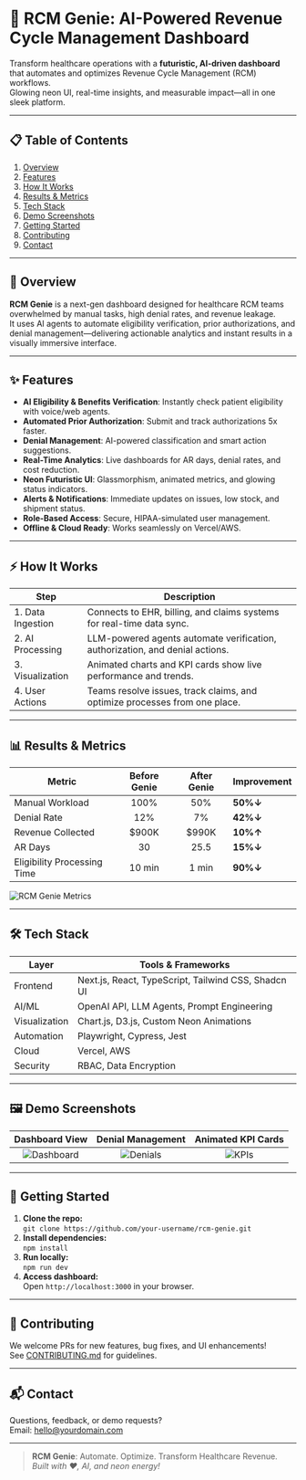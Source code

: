 # 🚀 RCM Genie: AI-Powered Revenue Cycle Management Dashboard

Transform healthcare operations with a **futuristic, AI-driven dashboard** that automates and optimizes Revenue Cycle Management (RCM) workflows.  
Glowing neon UI, real-time insights, and measurable impact—all in one sleek platform.

---

## 📋 Table of Contents

1. [Overview](#overview)
2. [Features](#features)
3. [How It Works](#how-it-works)
4. [Results & Metrics](#results--metrics)
5. [Tech Stack](#tech-stack)
6. [Demo Screenshots](#demo-screenshots)
7. [Getting Started](#getting-started)
8. [Contributing](#contributing)
9. [Contact](#contact)

---

## 📝 Overview

**RCM Genie** is a next-gen dashboard designed for healthcare RCM teams overwhelmed by manual tasks, high denial rates, and revenue leakage.  
It uses AI agents to automate eligibility verification, prior authorizations, and denial management—delivering actionable analytics and instant results in a visually immersive interface.

---

## ✨ Features

- **AI Eligibility & Benefits Verification**: Instantly check patient eligibility with voice/web agents.
- **Automated Prior Authorization**: Submit and track authorizations 5x faster.
- **Denial Management**: AI-powered classification and smart action suggestions.
- **Real-Time Analytics**: Live dashboards for AR days, denial rates, and cost reduction.
- **Neon Futuristic UI**: Glassmorphism, animated metrics, and glowing status indicators.
- **Alerts & Notifications**: Immediate updates on issues, low stock, and shipment status.
- **Role-Based Access**: Secure, HIPAA-simulated user management.
- **Offline & Cloud Ready**: Works seamlessly on Vercel/AWS.

---

## ⚡ How It Works

| Step                | Description                                                                 |
|---------------------|-----------------------------------------------------------------------------|
| 1. Data Ingestion   | Connects to EHR, billing, and claims systems for real-time data sync.        |
| 2. AI Processing    | LLM-powered agents automate verification, authorization, and denial actions. |
| 3. Visualization    | Animated charts and KPI cards show live performance and trends.              |
| 4. User Actions     | Teams resolve issues, track claims, and optimize processes from one place.   |

---

## 📊 Results & Metrics

| Metric                        | Before Genie | After Genie | Improvement      |
|-------------------------------|:-----------:|:-----------:|:----------------|
| Manual Workload               | 100%        | 50%         | **50%↓**        |
| Denial Rate                   | 12%         | 7%          | **42%↓**        |
| Revenue Collected             | $900K       | $990K       | **10%↑**        |
| AR Days                       | 30          | 25.5        | **15%↓**        |
| Eligibility Processing Time   | 10 min      | 1 min       | **90%↓**        |

![RCM Genie Metrics](https://dummyimage.com/600x200/0d1117/00e0ff&text=Animated+Dashboard+Metrics)

---

## 🛠️ Tech Stack

| Layer        | Tools & Frameworks                                      |
|--------------|--------------------------------------------------------|
| Frontend     | Next.js, React, TypeScript, Tailwind CSS, Shadcn UI    |
| AI/ML        | OpenAI API, LLM Agents, Prompt Engineering             |
| Visualization| Chart.js, D3.js, Custom Neon Animations                |
| Automation   | Playwright, Cypress, Jest                              |
| Cloud        | Vercel, AWS                                            |
| Security     | RBAC, Data Encryption                                  |

---

## 🖼️ Demo Screenshots

| Dashboard View | Denial Management | Animated KPI Cards |
|:--------------:|:-----------------:|:------------------:|
| ![Dashboard](https://dummyimage.com/300x180/232946/00e0ff&text=Dashboard) | ![Denials](https://dummyimage.com/300x180/232946/a259ff&text=Denial+AI) | ![KPIs](https://dummyimage.com/300x180/232946/00ffb8&text=KPIs) |

---

## 🚀 Getting Started

1. **Clone the repo:**  
   `git clone https://github.com/your-username/rcm-genie.git`
2. **Install dependencies:**  
   `npm install`
3. **Run locally:**  
   `npm run dev`
4. **Access dashboard:**  
   Open `http://localhost:3000` in your browser.

---

## 🤝 Contributing

We welcome PRs for new features, bug fixes, and UI enhancements!  
See [CONTRIBUTING.md](CONTRIBUTING.md) for guidelines.

---

## 📬 Contact

Questions, feedback, or demo requests?  
Email: [hello@yourdomain.com](mailto:hello@yourdomain.com)

---

> **RCM Genie**: Automate. Optimize. Transform Healthcare Revenue.  
> _Built with ❤️, AI, and neon energy!_
